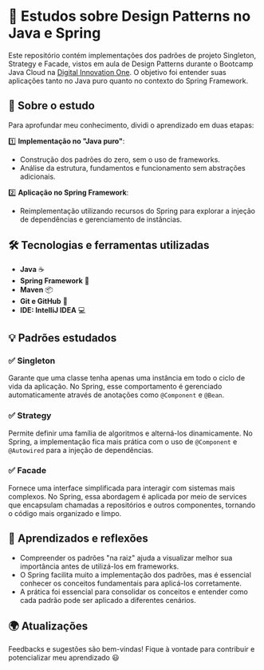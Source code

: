 # 📌 Estudos sobre Design Patterns no Java e Spring

Este repositório contém implementações dos padrões de projeto Singleton, Strategy e Facade, vistos em aula de Design Patterns durante o Bootcamp Java Cloud na [Digital Innovation One](https://www.dio.me/).
O objetivo foi entender suas aplicações tanto no Java puro quanto no contexto do Spring Framework.

## 📖 Sobre o estudo
Para aprofundar meu conhecimento, dividi o aprendizado em duas etapas:

1️⃣ **Implementação no "Java puro"**:
   - Construção dos padrões do zero, sem o uso de frameworks.
   - Análise da estrutura, fundamentos e funcionamento sem abstrações adicionais.

2️⃣ **Aplicação no Spring Framework**:
   - Reimplementação utilizando recursos do Spring para explorar a injeção de dependências e gerenciamento de instâncias.

## 🛠️ Tecnologias e ferramentas utilizadas
- **Java** ☕
- **Spring Framework** 🌱
- **Maven** 📦
- **Git e GitHub** 🐙
- **IDE: IntelliJ IDEA** 💻

## 💡 Padrões estudados

### ✅ Singleton
Garante que uma classe tenha apenas uma instância em todo o ciclo de vida da aplicação.
No Spring, esse comportamento é gerenciado automaticamente através de anotações como `@Component` e `@Bean`.

### ✅ Strategy
Permite definir uma família de algoritmos e alterná-los dinamicamente.
No Spring, a implementação fica mais prática com o uso de `@Component` e `@Autowired` para a injeção de dependências.

### ✅ Facade
Fornece uma interface simplificada para interagir com sistemas mais complexos.
No Spring, essa abordagem é aplicada por meio de services que encapsulam chamadas a repositórios e outros componentes, tornando o código mais organizado e limpo.

## 🚀 Aprendizados e reflexões
- Compreender os padrões "na raiz" ajuda a visualizar melhor sua importância antes de utilizá-los em frameworks.
- O Spring facilita muito a implementação dos padrões, mas é essencial conhecer os conceitos fundamentais para aplicá-los corretamente.
- A prática foi essencial para consolidar os conceitos e entender como cada padrão pode ser aplicado a diferentes cenários.

## 🌍 Atualizações
Feedbacks e sugestões são bem-vindas! Fique à vontade para contribuir e potencializar meu aprendizado 😃

